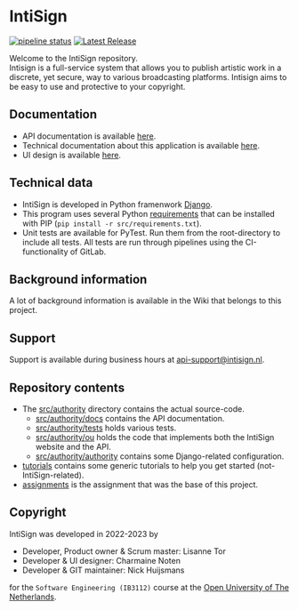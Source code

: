 # IntiSign

[![pipeline status](https://git.cs.ou.nl/nick/signing-authority/badges/main/pipeline.svg)](https://git.cs.ou.nl/nick/signing-authority/-/commits/main)
[![Latest Release](https://git.cs.ou.nl/nick/signing-authority/-/badges/release.svg)](https://git.cs.ou.nl/nick/signing-authority/-/releases)

Welcome to the IntiSign repository.<br>
Intisign is a full-service system that allows you to publish artistic work in a discrete, yet secure, way to various broadcasting platforms.
Intisign aims to be easy to use and protective to your copyright.

## Documentation

- API documentation is available [here](/docs/api).
- Technical documentation about this application is available
  [here](/src/authority/docs/html/).
- UI design is available [here](https://www.figma.com/proto/JXBHwyDQXFjRDqDEuFbt2l/IntiSign?node-id=1-2&starting-point-node-id=1%3A2&mode=design&t=2FiF72XjV1OTeLLP-1).

## Technical data

- IntiSign is developed in Python framenwork [Django](https://www.djangoproject.com/).
- This program uses several Python [requirements](src/requirements.txt) that can be installed with PIP (`pip install -r src/requirements.txt`).
- Unit tests are available for PyTest. Run them from the root-directory to include all tests. All tests are run through pipelines using the CI-functionality of GitLab.

## Background information

A lot of background information is available in the Wiki that belongs to this project.

## Support

Support is available during business hours at <api-support@intisign.nl>.

## Repository contents

- The [src/authority](src/authority) directory contains the actual source-code.
  - [src/authority/docs](src/authority/docs) contains the API documentation.
  - [src/authority/tests](src/authority/tests) holds various tests.
  - [src/authority/ou](src/authority/ou) holds the code that implements both the IntiSign website and the API.
  - [src/authority/authority](src/authority/authority) contains some Django-related configuration.
- [tutorials](tutorials/) contains some generic tutorials to help you get started (not-IntiSign-related).
- [assignments](assignments/README.md) is the assignment that was the base of this project.

## Copyright

IntiSign was developed in 2022-2023 by

- Developer, Product owner & Scrum master: Lisanne Tor
- Developer & UI designer: Charmaine Noten
- Developer & GIT maintainer: Nick Huijsmans

for the `Software Engineering (IB3112)` course at the [Open University of The Netherlands](https://www.ou.nl).
